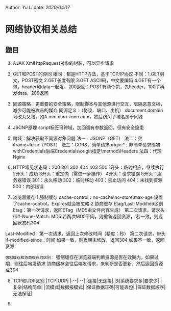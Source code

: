 Author: _Yu Li_
date: _2020/04/17_

# 网络协议相关总结

## 题目

1. AJAX
XmlHttpRequest对象的封装，可以异步请求

2. GET和POST的异同
相同：都是HTTP方法，基于TCP/IP协议
不同：1.GET明文，POST密文 2.GET长度有限 3.GET ASCII码，中文要编码 4.GET有一个包，header和data一起发，200返回；POST有两个包，先header，100了再发data，200返回

3. 同源策略：更重要的安全策略，限制脚本与其他源进行交互，阻隔恶意文档，减少可能被攻击的媒介
同源定义：（协议、端口、主机）
document.domain可改为父域，如A.mm.com->mm.com，然后访问子域名属于同源

4. JSONP原理
script标签可跨域，加回调有参数返回，但有安全隐患

5. 跨域：解决获取不同源对象问题
法一：JSONP（GET）
法二：空iframe+form（POST）
法三：CORS，简单请求origin:* ; 非简单请求前端withCredentials后端Credentials\origin指定\method\Headers
法四：代理Nginx

6. HTTP常见状态码：200 301 302 404 403 500
1开头：临时相应，继续执行
2开头：成功
3开头：重定向（需进一步操作）
4开头：请求错误
5开头：服务器错误
301：永久移动
302：临时移动
403：禁止访问
404：未找到资源
500：内部错误

7. 浏览器缓存
1.强制缓存
cache-control：no-cache\no-store\max-age
设置了cache-control，Expires就会被忽略
2.协商缓存
Etag/Last-Modified区别
Etag：第一次请求，返回ETag（MD5由文件内容生成）
第二次请求，请求头带If-None-Match: MD5
若两次MD5不同，则重新返回资源，
若一致，则返回状态码304

Last-Modified：第一次请求，返回上次修改时间（精度：秒）
第二次请求，带头If-modified-since：时间
如果一致，则表明未修改，返回304
如果不一致，返回资源

`强制缓存和协商缓存的区别：`
强制缓存在浏览器端判断资源是否在效期内，如果过期，则往后端发请求
协商缓存会往后端发请求，来判断是否更新，然后返回资源或304

8. TCP和UDP区别
|TCP|UDP|
|:--|:--|
|连接|无连接|
|对系统要求多|要求少|
|复杂|结构简单|
|流模式|数据报模式|
|保证数据正确|可能丢包|
|保证数据顺序|无法保证|

9. 